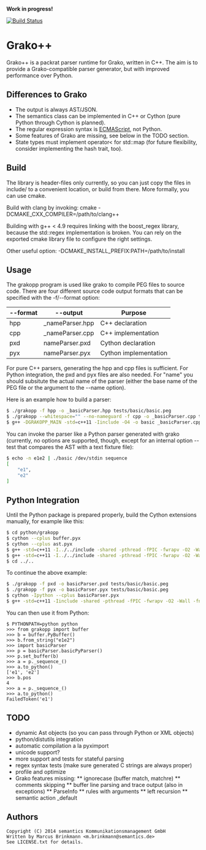 **Work in progress!**

[![Build Status](https://travis-ci.org/lambdafu/grakopp.png)](https://travis-ci.org/lambdafu/grakopp)

Grako++
=======

Grako++ is a packrat parser runtime for Grako, written in C++.  The
aim is to provide a Grako-compatible parser generator, but with
improved performance over Python.


Differences to Grako
--------------------

* The output is always AST/JSON.
* The semantics class can be implemented in C++ or Cython (pure Python through Cython is planned).
* The regular expression syntax is [ECMAScript](http://www.cplusplus.com/reference/regex/ECMAScript/), not Python.
* Some features of Grako are missing, see below in the TODO section.
* State types must implement operator< for std::map (for future flexibility, consider implementing the hash trait, too).


Build
-----

The library is header-files only currently, so you can just copy the
files in include/ to a convenient location, or build from there.  More
formally, you can use cmake.

Build with clang by invoking: cmake -DCMAKE_CXX_COMPILER=/path/to/clang++

Building with g++ < 4.9 requires linking with the boost_regex library,
because the std::regex implementation is broken.  You can rely on the
exported cmake library file to configure the right settings.

Other useful option: -DCMAKE_INSTALL_PREFIX:PATH=/path/to/install


Usage
-----

The grakopp program is used like grako to compile PEG files to source
code.  There are four different source code output formats that can be
specified with the -f/--format option:


| --format | --output        | Purpose               |
| -------- | --------------- | --------------------- |
| hpp      | _nameParser.hpp | C++ declaration       |
| cpp      | _nameParser.cpp | C++ implementation    |
| pxd      | nameParser.pxd  | Cython declaration    |
| pyx      | nameParser.pyx  | Cython implementation |

For pure C++ parsers, generating the hpp and cpp files is sufficient.
For Python integration, the pxd and pyx files are also needed.  For
"name" you should subsitute the actual name of the parser (either the
base name of the PEG file or the argument to the --name option).

Here is an example how to build a parser:

```sh
$ ./grakopp -f hpp -o _basicParser.hpp tests/basic/basic.peg
$ ./grakopp --whitespace="" --no-nameguard -f cpp -o _basicParser.cpp tests/basic/basic.peg
$ g++ -DGRAKOPP_MAIN -std=c++11 -Iinclude -O4 -o basic _basicParser.cpp -lboost_regex
```

You can invoke the parser like a Python parser generated with grako
(currently, no options are supported, though, except for an internal
option --test that compares the AST with a text fixture file):

```sh
$ echo -n e1e2 | ./basic /dev/stdin sequence
[
    "e1",
    "e2"
]
```


Python Integration
------------------

Until the Python package is prepared properly, build the Cython
extensions manually, for example like this:

```sh
$ cd python/grakopp
$ cython --cplus buffer.pyx
$ cython --cplus ast.pyx
$ g++ -std=c++11 -I../../include -shared -pthread -fPIC -fwrapv -O2 -Wall -fno-strict-aliasing -I/usr/include/python2.7 -o buffer.so buffer.cpp 
$ g++ -std=c++11 -I../../include -shared -pthread -fPIC -fwrapv -O2 -Wall -fno-strict-aliasing -I/usr/include/python2.7 -o ast.so ast.cpp 
$ cd ../..
```

To continue the above example:

```sh
$ ./grakopp -f pxd -o basicParser.pxd tests/basic/basic.peg
$ ./grakopp -f pyx -o basicParser.pyx tests/basic/basic.peg
$ cython -Ipython --cplus basicParser.pyx
$ g++ -std=c++11 -Iinclude -shared -pthread -fPIC -fwrapv -O2 -Wall -fno-strict-aliasing -I/usr/include/python2.7 -o basicParser.so basicParser.cpp _basicParser.cpp -l boost_regex
```

You can then use it from Python:

```
$ PYTHONPATH=python python
>>> from grakopp import buffer
>>> b = buffer.PyBuffer()
>>> b.from_string("e1e2")
>>> import basicParser
>>> p = basicParser.basicPyParser()
>>> p.set_buffer(b)
>>> a = p._sequence_()
>>> a.to_python()
['e1', 'e2']
>>> b.pos
4
>>> a = p._sequence_()
>>> a.to_python()
FailedToken('e1')
```


TODO
----

* dynamic Ast objects (so you can pass through Python or XML objects)
* python/distutils integration
* automatic compilation a la pyximport
* unicode support?
* more support and tests for stateful parsing
* regex syntax tests (make sure generated C strings are always proper)
* profile and optimize
* Grako features missing:
** ignorecase (buffer match, matchre)
** comments skipping
** buffer line parsing and trace output (also in exceptions)
** ParseInfo
** rules with arguments
** left recursion
** semantic action _default


Authors
-------

```
Copyright (C) 2014 semantics Kommunikationsmanagement GmbH
Written by Marcus Brinkmann <m.brinkmann@semantics.de>
See LICENSE.txt for details.
```
